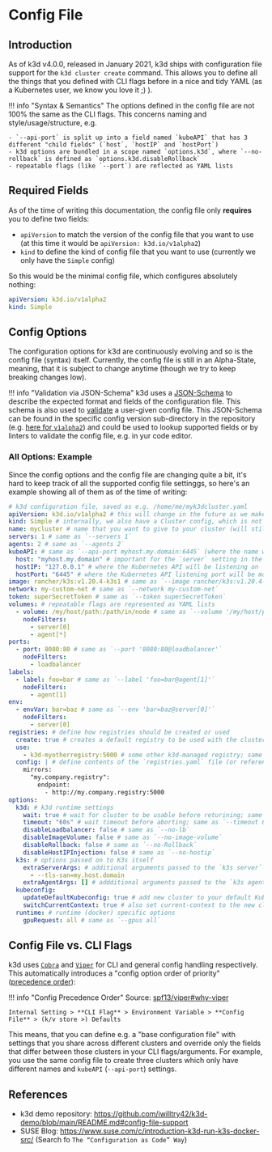 # Config File

## Introduction

As of k3d v4.0.0, released in January 2021, k3d ships with configuration file support for the `k3d cluster create` command.
This allows you to define all the things that you defined with CLI flags before in a nice and tidy YAML (as a Kubernetes user, we know you love it ;) ).

!!! info "Syntax & Semantics"
    The options defined in the config file are not 100% the same as the CLI flags.
    This concerns naming and style/usage/structure, e.g.

    - `--api-port` is split up into a field named `kubeAPI` that has 3 different "child fields" (`host`, `hostIP` and `hostPort`)
    - k3d options are bundled in a scope named `options.k3d`, where `--no-rollback` is defined as `options.k3d.disableRollback`
    - repeatable flags (like `--port`) are reflected as YAML lists

## Required Fields

As of the time of writing this documentation, the config file only **requires** you to define two fields:

- `apiVersion` to match the version of the config file that you want to use (at this time it would be `apiVersion: k3d.io/v1alpha2`)
- `kind` to define the kind of config file that you want to use (currently we only have the `Simple` config)

So this would be the minimal config file, which configures absolutely nothing:

```yaml
apiVersion: k3d.io/v1alpha2
kind: Simple
```

## Config Options

The configuration options for k3d are continuously evolving and so is the config file (syntax) itself.
Currently, the config file is still in an Alpha-State, meaning, that it is subject to change anytime (though we try to keep breaking changes low).

!!! info "Validation via JSON-Schema"
    k3d uses a [JSON-Schema](https://json-schema.org/) to describe the expected format and fields of the configuration file.
    This schema is also used to [validate](https://github.com/xeipuuv/gojsonschema#validation) a user-given config file.
    This JSON-Schema can be found in the specific config version sub-directory in the repository (e.g. [here for `v1alpha2`](https://github.com/rancher/k3d/blob/main/pkg/config/v1alpha2/schema.json)) and could be used to lookup supported fields or by linters to validate the config file, e.g. in yur code editor.

### All Options: Example

Since the config options and the config file are changing quite a bit, it's hard to keep track of all the supported config file settinggs, so here's an example showing all of them as of the time of writing:

```yaml
# k3d configuration file, saved as e.g. /home/me/myk3dcluster.yaml
apiVersion: k3d.io/v1alpha2 # this will change in the future as we make everything more stable
kind: Simple # internally, we also have a Cluster config, which is not yet available externally
name: mycluster # name that you want to give to your cluster (will still be prefixed with `k3d-`)
servers: 1 # same as `--servers 1`
agents: 2 # same as `--agents 2`
kubeAPI: # same as `--api-port myhost.my.domain:6445` (where the name would resolve to 127.0.0.1)
  host: "myhost.my.domain" # important for the `server` setting in the kubeconfig
  hostIP: "127.0.0.1" # where the Kubernetes API will be listening on
  hostPort: "6445" # where the Kubernetes API listening port will be mapped to on your host system
image: rancher/k3s:v1.20.4-k3s1 # same as `--image rancher/k3s:v1.20.4-k3s1`
network: my-custom-net # same as `--network my-custom-net`
token: superSecretToken # same as `--token superSecretToken`
volumes: # repeatable flags are represented as YAML lists
  - volume: /my/host/path:/path/in/node # same as `--volume '/my/host/path:/path/in/node@server[0];agent[*]'`
    nodeFilters:
      - server[0]
      - agent[*]
ports:
  - port: 8080:80 # same as `--port '8080:80@loadbalancer'`
    nodeFilters:
      - loadbalancer
labels:
  - label: foo=bar # same as `--label 'foo=bar@agent[1]'`
    nodeFilters:
      - agent[1]
env:
  - envVar: bar=baz # same as `--env 'bar=baz@server[0]'`
    nodeFilters:
      - server[0]
registries: # define how registries should be created or used
  create: true # creates a default registry to be used with the cluster; same as `--registry-create`
  use:
    - k3d-myotherregistry:5000 # some other k3d-managed registry; same as `--registry-use 'k3d-myotherregistry:5000'`
  config: | # define contents of the `registries.yaml` file (or reference a file); same as `--registry-config /path/to/config.yaml`
    mirrors:
      "my.company.registry":
        endpoint:
          - http://my.company.registry:5000
options:
  k3d: # k3d runtime settings
    wait: true # wait for cluster to be usable before returining; same as `--wait` (default: true)
    timeout: "60s" # wait timeout before aborting; same as `--timeout 60s`
    disableLoadbalancer: false # same as `--no-lb`
    disableImageVolume: false # same as `--no-image-volume`
    disableRollback: false # same as `--no-Rollback`
    disableHostIPInjection: false # same as `--no-hostip`
  k3s: # options passed on to K3s itself
    extraServerArgs: # additional arguments passed to the `k3s server` command; same as `--k3s-server-arg`
      - --tls-san=my.host.domain
    extraAgentArgs: [] # addditional arguments passed to the `k3s agent` command; same as `--k3s-agent-arg`
  kubeconfig:
    updateDefaultKubeconfig: true # add new cluster to your default Kubeconfig; same as `--kubeconfig-update-default` (default: true)
    switchCurrentContext: true # also set current-context to the new cluster's context; same as `--kubeconfig-switch-context` (default: true)
  runtime: # runtime (docker) specific options
    gpuRequest: all # same as `--gpus all`

```

## Config File vs. CLI Flags

k3d uses [`Cobra`](https://github.com/spf13/cobra) and [`Viper`](https://github.com/spf13/viper) for CLI and general config handling respectively.
This automatically introduces a "config option order of priority" ([precedence order](https://github.com/spf13/viper#why-viper)):

!!! info "Config Precedence Order"
    Source: [spf13/viper#why-viper](https://github.com/spf13/viper#why-viper)

    Internal Setting > **CLI Flag** > Environment Variable > **Config File** > (k/v store >) Defaults

This means, that you can define e.g. a "base configuration file" with settings that you share across different clusters and override only the fields that differ between those clusters in your CLI flags/arguments.
For example, you use the same config file to create three clusters which only have different names and `kubeAPI` (`--api-port`) settings.

## References

- k3d demo repository: <https://github.com/iwilltry42/k3d-demo/blob/main/README.md#config-file-support>
- SUSE Blog: <https://www.suse.com/c/introduction-k3d-run-k3s-docker-src/> (Search fo `The “Configuration as Code” Way`)
